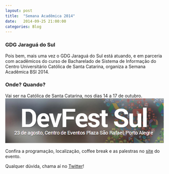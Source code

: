 ```yaml
---
layout: post
title:  "Semana Acadêmica 2014"
date:   2014-09-25 21:00:00
categories: Blog
---
```


<h3>GDG Jaraguá do Sul</h3>
Pois bem, mais uma vez o GDG Jaraguá do Sul está atuando, e em parceria com acadêmicos do curso de Bacharelado de Sistema de Informação do Centro Universitário Católica de Santa Catarina, organiza a Semana Acadêmica BSI 2014.

<h3>Onde? Quando?</h3>
Vai ser na Católica de Santa Catarina, nos dias 14 a 17 de outubro.

<img src="/img/posts/devfest.jpg"  />

Confira a programação, localização, coffee break e as palestras no <a href="http://semanaacademica.gdgjs.org/" target="_blank">site</a> do evento.

Qualquer dúvida, chama aí no <a href="https://twitter.com/realronchi" target="blank">Twitter</a>!
